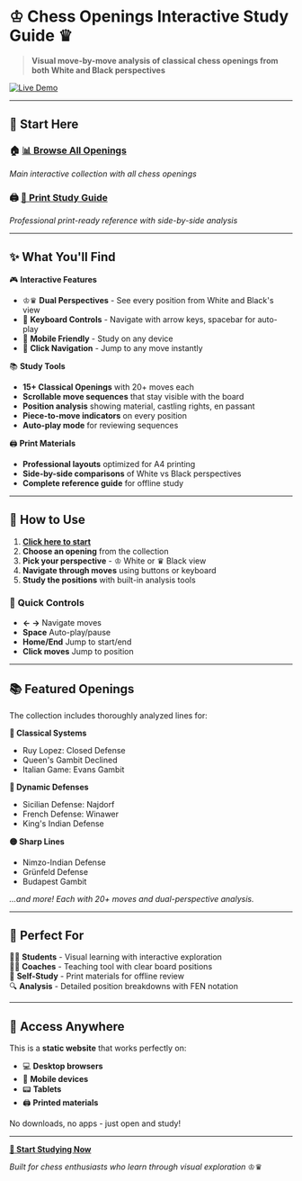 # ♔ Chess Openings Interactive Study Guide ♛

> **Visual move-by-move analysis of classical chess openings from both White and Black perspectives**

[![Live Demo](https://img.shields.io/badge/🚀%20Live%20Demo-Visit%20Site-brightgreen?style=for-the-badge)](https://bobbycarlsen.github.io/satori.github.io/)

---

## 🎯 **Start Here**

### 🏠 **[📊 Browse All Openings](https://bobbycarlsen.github.io/satori.github.io/index.html)**
*Main interactive collection with all chess openings*

### 🖨️ **[📄 Print Study Guide](https://bobbycarlsen.github.io/satori.github.io/print_ready_openings.html)**
*Professional print-ready reference with side-by-side analysis*

---

## ✨ **What You'll Find**

🎮 **Interactive Features**
- ♔♛ **Dual Perspectives** - See every position from White and Black's view
- 🎹 **Keyboard Controls** - Navigate with arrow keys, spacebar for auto-play
- 📱 **Mobile Friendly** - Study on any device
- 🎯 **Click Navigation** - Jump to any move instantly

📚 **Study Tools**
- **15+ Classical Openings** with 20+ moves each
- **Scrollable move sequences** that stay visible with the board
- **Position analysis** showing material, castling rights, en passant
- **Piece-to-move indicators** on every position
- **Auto-play mode** for reviewing sequences

🖨️ **Print Materials**
- **Professional layouts** optimized for A4 printing
- **Side-by-side comparisons** of White vs Black perspectives
- **Complete reference guide** for offline study

---

## 🎯 **How to Use**

1. **[Click here to start](https://bobbycarlsen.github.io/satori.github.io/index.html)** 
2. **Choose an opening** from the collection
3. **Pick your perspective** - ♔ White or ♛ Black view
4. **Navigate through moves** using buttons or keyboard
5. **Study the positions** with built-in analysis tools

### 🎹 **Quick Controls**
- **← →** Navigate moves
- **Space** Auto-play/pause  
- **Home/End** Jump to start/end
- **Click moves** Jump to position

---

## 📚 **Featured Openings**

The collection includes thoroughly analyzed lines for:

**🔴 Classical Systems**
- Ruy Lopez: Closed Defense
- Queen's Gambit Declined  
- Italian Game: Evans Gambit

**🔵 Dynamic Defenses**  
- Sicilian Defense: Najdorf
- French Defense: Winawer
- King's Indian Defense

**🟡 Sharp Lines**
- Nimzo-Indian Defense
- Grünfeld Defense  
- Budapest Gambit

*...and more! Each with 20+ moves and dual-perspective analysis.*

---

## 🌟 **Perfect For**

👨‍🎓 **Students** - Visual learning with interactive exploration  
👨‍🏫 **Coaches** - Teaching tool with clear board positions  
📖 **Self-Study** - Print materials for offline review  
🔍 **Analysis** - Detailed position breakdowns with FEN notation

---

## 📱 **Access Anywhere**

This is a **static website** that works perfectly on:
- 💻 **Desktop browsers** 
- 📱 **Mobile devices**
- 📟 **Tablets**
- 🖨️ **Printed materials**

No downloads, no apps - just open and study!

---

**[🚀 Start Studying Now](https://bobbycarlsen.github.io/satori/index.html)**

*Built for chess enthusiasts who learn through visual exploration* ♔♛
